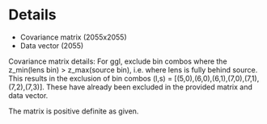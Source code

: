 # Details

- Covariance matrix (2055x2055)
- Data vector (2055)

Covariance matrix details:
For ggl, exclude bin combos where the z_min(lens bin) > z_max(source bin), i.e. where lens is fully behind source. This results in the exclusion of bin combos (l,s) = [(5,0),(6,0),(6,1),(7,0),(7,1),(7,2),(7,3)]. These have already been excluded in the provided matrix and data vector.

The matrix is positive definite as given.
